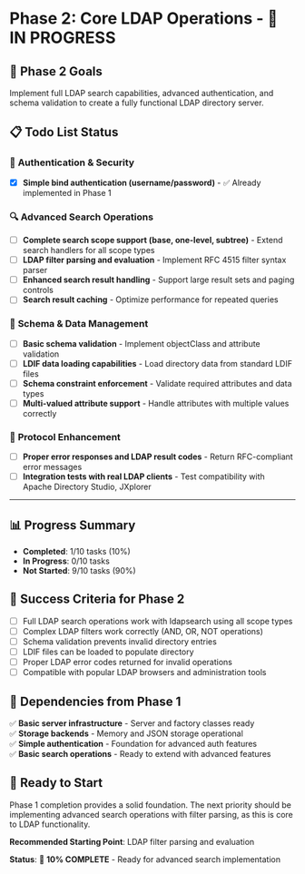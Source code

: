 # Phase 2: Core LDAP Operations - 🚧 **IN PROGRESS**

## 🎯 **Phase 2 Goals**
Implement full LDAP search capabilities, advanced authentication, and schema validation to create a fully functional LDAP directory server.

## 📋 **Todo List Status**

### 🔐 **Authentication & Security**
- [x] **Simple bind authentication (username/password)** - ✅ Already implemented in Phase 1

### 🔍 **Advanced Search Operations** 
- [ ] **Complete search scope support (base, one-level, subtree)** - Extend search handlers for all scope types
- [ ] **LDAP filter parsing and evaluation** - Implement RFC 4515 filter syntax parser
- [ ] **Enhanced search result handling** - Support large result sets and paging controls
- [ ] **Search result caching** - Optimize performance for repeated queries

### 📐 **Schema & Data Management**
- [ ] **Basic schema validation** - Implement objectClass and attribute validation
- [ ] **LDIF data loading capabilities** - Load directory data from standard LDIF files
- [ ] **Schema constraint enforcement** - Validate required attributes and data types
- [ ] **Multi-valued attribute support** - Handle attributes with multiple values correctly

### 🔧 **Protocol Enhancement**
- [ ] **Proper error responses and LDAP result codes** - Return RFC-compliant error messages
- [ ] **Integration tests with real LDAP clients** - Test compatibility with Apache Directory Studio, JXplorer

---

## 📊 **Progress Summary**
- **Completed**: 1/10 tasks (10%)
- **In Progress**: 0/10 tasks  
- **Not Started**: 9/10 tasks (90%)

## 🎯 **Success Criteria for Phase 2**
- [ ] Full LDAP search operations work with ldapsearch using all scope types
- [ ] Complex LDAP filters work correctly (AND, OR, NOT operations)
- [ ] Schema validation prevents invalid directory entries
- [ ] LDIF files can be loaded to populate directory
- [ ] Proper LDAP error codes returned for invalid operations
- [ ] Compatible with popular LDAP browsers and administration tools

## 🔄 **Dependencies from Phase 1**
✅ **Basic server infrastructure** - Server and factory classes ready  
✅ **Storage backends** - Memory and JSON storage operational  
✅ **Simple authentication** - Foundation for advanced auth features  
✅ **Basic search operations** - Ready to extend with advanced features  

## 🚀 **Ready to Start**
Phase 1 completion provides a solid foundation. The next priority should be implementing advanced search operations with filter parsing, as this is core to LDAP functionality.

**Recommended Starting Point**: LDAP filter parsing and evaluation

**Status**: 🚧 **10% COMPLETE** - Ready for advanced search implementation
